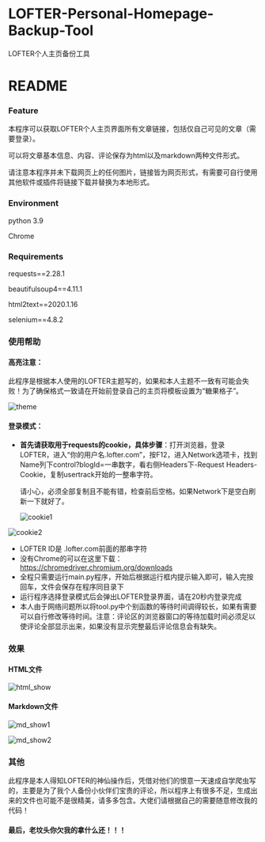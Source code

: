 # LOFTER-Personal-Homepage-Backup-Tool
LOFTER个人主页备份工具
# README

### Feature

​	本程序可以获取LOFTER个人主页界面所有文章链接，包括仅自己可见的文章（需要登录）。

​	可以将文章基本信息、内容、评论保存为html以及markdown两种文件形式。

​	请注意本程序并未下载网页上的任何图片，链接皆为网页形式，有需要可自行使用其他软件或插件将链接下载并替换为本地形式。



### Environment

python 3.9

Chrome



### Requirements

requests==2.28.1

beautifulsoup4==4.11.1

html2text==2020.1.16

selenium==4.8.2



### 使用帮助

#### 高亮注意：

​	此程序是根据本人使用的LOFTER主题写的，如果和本人主题不一致有可能会失败！为了确保格式一致请在开始前登录自己的主页将模板设置为“糖果格子”。

![theme](user_guide_png/theme.png)





#### 登录模式：

- **首先请获取用于requests的cookie，具体步骤**：打开浏览器，登录LOFTER，进入“你的用户名.lofter.com”，按F12，进入Network选项卡，找到Name列下control?blogId=一串数字，看右侧Headers下-Request Headers-Cookie，复制usertrack开始的一整串字符。

  请小心，必须全部复制且不能有错，检查前后空格。如果Network下是空白刷新一下就好了。

  ![cookie1](user_guide_png/cookie1.png)

![cookie2](user_guide_png/cookie2.png)

- LOFTER ID是 .lofter.com前面的那串字符
- 没有Chrome的可以在这里下载：https://chromedriver.chromium.org/downloads
- 全程只需要运行main.py程序，开始后根据运行框内提示输入即可，输入完按回车，文件会保存在程序同目录下
- 运行程序选择登录模式后会弹出LOFTER登录界面，请在20秒内登录完成
- 本人由于网络问题所以将tool.py中个别函数的等待时间调得较长，如果有需要可以自行修改等待时间。注意：评论区的浏览器窗口的等待加载时间必须足以使评论全部显示出来，如果没有显示完整最后评论信息会有缺失。




### 效果

#### HTML文件

![html_show](user_guide_png/html_show.png)



#### Markdown文件

![md_show1](user_guide_png/md_show1.png)

![md_show2](user_guide_png/md_show2.png)






### 其他

​	此程序是本人得知LOFTER的神仙操作后，凭借对他们的恨意一天速成自学爬虫写的，主要是为了我个人备份小伙伴们宝贵的评论，所以程序上有很多不足，生成出来的文件也可能不是很精美，请多多包含。大佬们请根据自己的需要随意修改我的代码！

#### 最后，老坟头你欠我的拿什么还！！！
